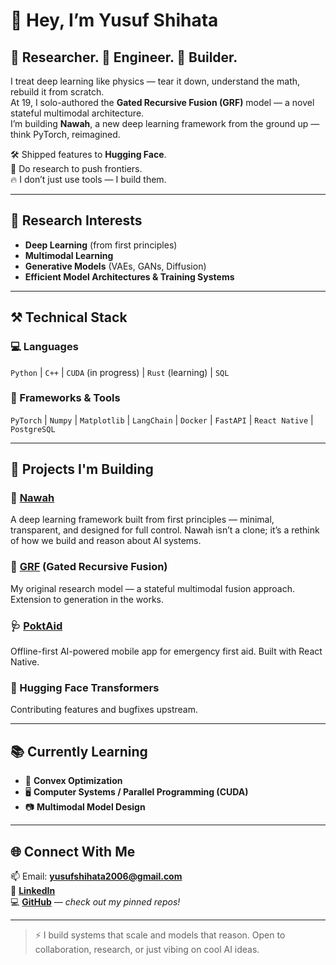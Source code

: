 # 👋 Hey, I’m Yusuf Shihata

## 🧠 Researcher. 🔧 Engineer. 🚀 Builder.

I treat deep learning like physics — tear it down, understand the math, rebuild it from scratch.  
At 19, I solo-authored the **Gated Recursive Fusion (GRF)** model — a novel stateful multimodal architecture.  
I’m building **Nawah**, a new deep learning framework from the ground up — think PyTorch, reimagined.  

🛠️ Shipped features to **Hugging Face**.  
🧪 Do research to push frontiers.   
🔥 I don’t just use tools — I build them.

---

## 🔬 Research Interests
- **Deep Learning** (from first principles)
- **Multimodal Learning**  
- **Generative Models** (VAEs, GANs, Diffusion)  
- **Efficient Model Architectures & Training Systems**  

---

## ⚒️ Technical Stack

### 💻 Languages  
`Python` | `C++` | `CUDA` (in progress) | `Rust` (learning) | `SQL`

### 🧰 Frameworks & Tools  
`PyTorch` | `Numpy` | `Matplotlib` | `LangChain` | `Docker` | `FastAPI` | `React Native` | `PostgreSQL`

---

## 🚧 Projects I'm Building

### 🧠 [**Nawah**](https://github.com/vixel2006/nawah)  
A deep learning framework built from first principles — minimal, transparent, and designed for full control. Nawah isn’t a clone; it’s a rethink of how we build and reason about AI systems.

### 🤖 [**GRF**](https://github.com/vixel2006/GRF) (Gated Recursive Fusion)  
My original research model — a stateful multimodal fusion approach. Extension to generation in the works.

### 🩺 [**PoktAid**](https://github.com/vixel/poktAid)  
Offline-first AI-powered mobile app for emergency first aid. Built with React Native.

### 🤝 Hugging Face Transformers  
Contributing features and bugfixes upstream.

---

## 📚 Currently Learning
- 📘 **Convex Optimization**  
- 🖥 **Computer Systems / Parallel Programming (CUDA)**  
- 📷 **Multimodal Model Design**

---

## 🌐 Connect With Me
📫 Email: **yusufshihata2006@gmail.com**  
🔗 [**LinkedIn**](https://www.linkedin.com/in/yusuf-mohamed-b6a25231b)  
💻 [**GitHub**](https://github.com/yushi2006) — *check out my pinned repos!*  

---

> ⚡ I build systems that scale and models that reason. Open to collaboration, research, or just vibing on cool AI ideas.

